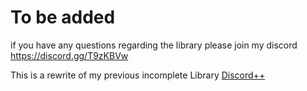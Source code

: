 # To be added

if you have any questions regarding the library please join my discord
https://discord.gg/T9zKBVw

This is a rewrite of my previous incomplete Library [Discord++](https://github.com/Devincf/Discordpp)
